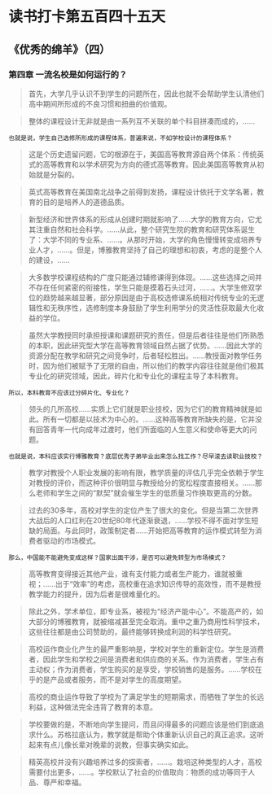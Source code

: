# 读书打卡第五百四十五天
## 《优秀的绵羊》（四）
### 第四章 一流名校是如何运行的？
> 首先，大学几乎认识不到学生的问题所在，因此也就不会帮助学生认清他们高中期间所形成的不良习惯和扭曲的价值观。

> 整体的课程设计无非就是由一系列互不关联的单个科目拼凑而成的，……
```
也就是说，学生自己选修所形成的课程体系，普遍来说，不如学校设计的课程体系？
```
> 这是个历史遗留问题，它的根源在于，美国高等教育源自两个体系：传统英式的高等教育和以学术研究为方向的德式高等教育。因此美国高等教育从初始就是分裂的。

> 英式高等教育在美国南北战争之前得到发扬，课程设计依托于文学名著，教育的目的是培养人的道德品质。

> 新型经济和世界体系的形成从创建时期就影响了……大学的教育方向，它尤其注重自然和社会科学。……从此，整个研究生院的教育和研究体系诞生了：大学不同的专业系、……。从那时开始，大学的角色慢慢转变成培养专业人才，……。但是，博雅教育坚持了自己的理想和初衷，考虑的是整个人的建设，……

> 大多数学校课程结构的广度只能通过辅修课得到体现。……这些选择之间并不存在任何紧密的衔接性，学生只能是摸着石头过河，……。大学生修双学位的趋势越来越显著，部分原因是由于高校选修课系统相对传统专业的无逻辑性和无秩序性，选修制度本身鼓励了学生利用学分的灵活性获取最大化收益的学位。

> 虽然大学教授同时承担授课和课题研究的责任，但是后者往往是他们所熟悉的本职，因此研究型大学在高等教育领域自然占据了优势。……因此大学的资源分配在教学和研究之间竞争时，后者轻松胜出。……教授面对教学任务时，因为他们被赋予了无限的自由，所以他们的教学内容往往就是他们极其专业化的研究领域，因此，碎片化和专业化的课程主导了本科教育。
```
所以，本科教育不应该过分碎片化、专业化？
```
> 领头的几所高校……实质上它们就是职业技校，因为它们的教育精神就是如此。所有一切都是以技术为中心的。……这种高等教育所缺失的是，它并没有回答青年一代向成年过渡时，他们所面临的人生意义和使命等更大的问题。
```
也就是说，本科应该实行博雅教育？底层优秀子弟毕业出来怎么找工作？尽早滚去读职业技校？
```
> 教学对教授个人职业发展的影响有限，教学质量的评估几乎完全依赖于学生对教授的评价，而这种评价很明显与教授给分的宽松程度直接相关。……那么老师和学生之间的“默契”就会催生学生的低质量习作换取更高的分数。

> 过去的30多年，高校对学生的定位产生了很大的变化。但是当第二次世界大战后的人口红利在20世纪80年代逐渐衰退，……学校不得不面对学生短缺的局面。与此同时，政策制定者……开始把高等教育的运作模式转型为消费者驱动的市场模式。
```
那么，中国能不能避免变成这样？国家出面干涉，是否可以避免转型为市场模式？
```
> 高等教育变得接近其他产业，谁有支付能力或者生产能力，谁就被重视；……出于“效率”的考虑，高校重在追求知识传导的高效性，而不是教授教学能力的提升，因为后者是很难量化的。

> 除此之外，学术单位，即专业系，被视为“经济产能中心”。不能高产的，如大部分的博雅教育，就被缩减甚至完全取消。重中之重乃商用性科学技术，这些往往都是由公司赞助的，最终能够转换成利润的科学性研究。

> 高校运作商业化产生的最严重影响是，学校对学生的重新定位。学生是消费者，因此学生和学校之间是消费者和供应商的关系。作为消费者，学生占有主动权；作为消费者，学生购买的是享受，学校销售的是服务。……学校在乎的是产品或者服务，而不是对学生的高度期望。

> 高校的商业运作导致了学校为了满足学生的短期需求，而牺牲了学生的长远利益，这种做法完全违背了教育的本意。

> 学校要做的是，不断地向学生提问，而且问得最多的问题应该是他们到底追求什么。苏格拉底认为，教学就是帮助个体重新认识自己的真正追求。这听起来有点儿像长辈对晚辈的说教，但事实确实如此。

> 精英高校并没有兴趣培养过多的探索者，……。栽培这种类型的人才，高校需要付出更多，……。学校默认了社会的价值取向：物质的成功等同于人品、尊严和幸福。